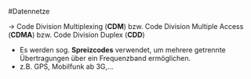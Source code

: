 #Datennetze 

-> Code Division Multiplexing (**CDM**) bzw. Code Division Multiple Access (**CDMA**) bzw. Code Division Duplex (**CDD**)

- Es werden sog. **Spreizcodes** verwendet, um mehrere getrennte Übertragungen über ein Frequenzband ermöglichen.
- z.B. GPS, Mobilfunk ab 3G,...